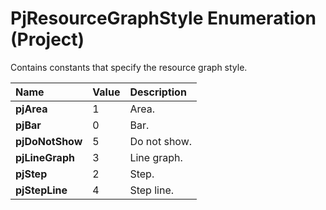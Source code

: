 
# PjResourceGraphStyle Enumeration (Project)

Contains constants that specify the resource graph style.



|**Name**|**Value**|**Description**|
|:-----|:-----|:-----|
| **pjArea**|1|Area.|
| **pjBar**|0|Bar.|
| **pjDoNotShow**|5|Do not show.|
| **pjLineGraph**|3|Line graph.|
| **pjStep**|2|Step.|
| **pjStepLine**|4|Step line.|
